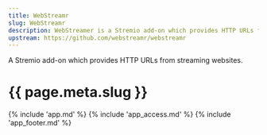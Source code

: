 ```yaml
---
title: WebStreamr
slug: WebStreamr
description: WebStreamer is a Stremio add-on which provides HTTP URLs from streaming websites.
upstream: https://github.com/webstreamr/webstreamr
---
```


A Stremio add-on which provides HTTP URLs from streaming websites.

# {{ page.meta.slug }}

{% include 'app.md' %}
{% include 'app_access.md' %}
{% include 'app_footer.md' %}